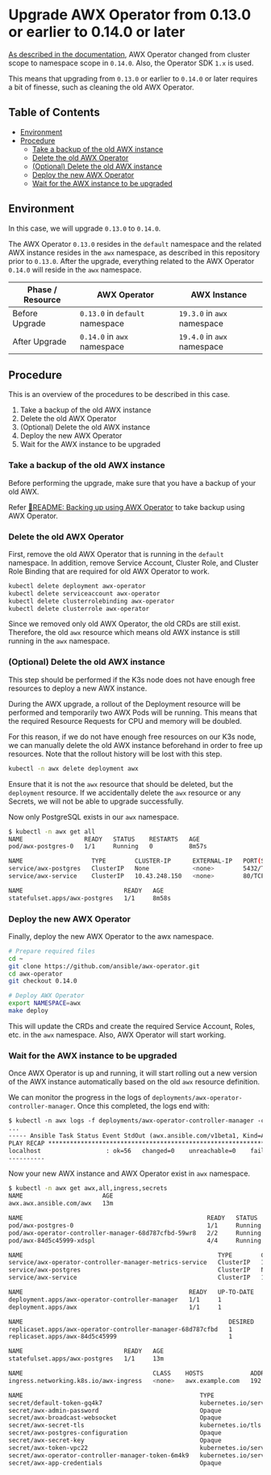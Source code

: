 <!-- omit in toc -->
# Upgrade AWX Operator from 0.13.0 or earlier to 0.14.0 or later

[As described in the documentation](https://github.com/ansible/awx-operator/blob/0.14.0/README.md#v0140), AWX Operator changed from cluster scope to namespace scope in `0.14.0`. Also, the Operator SDK `1.x` is used.

This means that upgrading from `0.13.0` or earlier to `0.14.0` or later requires a bit of finesse, such as cleaning the old AWX Operator.

<!-- omit in toc -->
## Table of Contents

- [Environment](#environment)
- [Procedure](#procedure)
  - [Take a backup of the old AWX instance](#take-a-backup-of-the-old-awx-instance)
  - [Delete the old AWX Operator](#delete-the-old-awx-operator)
  - [(Optional) Delete the old AWX instance](#optional-delete-the-old-awx-instance)
  - [Deploy the new AWX Operator](#deploy-the-new-awx-operator)
  - [Wait for the AWX instance to be upgraded](#wait-for-the-awx-instance-to-be-upgraded)

## Environment

In this case, we will upgrade `0.13.0` to `0.14.0`.

The AWX Operator `0.13.0` resides in the `default` namespace and the related AWX instance resides in the `awx` namespace, as described in this repository prior to `0.13.0`. After the upgrade, everything related to the AWX Operator `0.14.0` will reside in the `awx` namespace.

| Phase / Resource | AWX Operator                    | AWX Instance                |
| ---------------- | ------------------------------- | --------------------------- |
| Before Upgrade   | `0.13.0` in `default` namespace | `19.3.0` in `awx` namespace |
| After Upgrade    | `0.14.0` in `awx` namespace     | `19.4.0` in `awx` namespace |

## Procedure

This is an overview of the procedures to be described in this case.

1. Take a backup of the old AWX instance
2. Delete the old AWX Operator
3. (Optional) Delete the old AWX instance
4. Deploy the new AWX Operator
5. Wait for the AWX instance to be upgraded

### Take a backup of the old AWX instance

Before performing the upgrade, make sure that you have a backup of your old AWX.

Refer [📝README: Backing up using AWX Operator](../README.md#backing-up-using-awx-operator) to take backup using AWX Operator.

### Delete the old AWX Operator

First, remove the old AWX Operator that is running in the `default` namespace. In addition, remove Service Account, Cluster Role, and Cluster Role Binding that are required for old AWX Operator to work.

```bash
kubectl delete deployment awx-operator
kubectl delete serviceaccount awx-operator
kubectl delete clusterrolebinding awx-operator
kubectl delete clusterrole awx-operator
```

Since we removed only old AWX Operator, the old CRDs are still exist. Therefore, the old `awx` resource which means old AWX instance is still running in the `awx` namespace.

### (Optional) Delete the old AWX instance

This step should be performed if the K3s node does not have enough free resources to deploy a new AWX instance.

During the AWX upgrade, a rollout of the Deployment resource will be performed and temporarily two AWX Pods will be running. This means that the required Resource Requests for CPU and memory will be doubled.

For this reason, if we do not have enough free resources on our K3s node, we can manually delete the old AWX instance beforehand in order to free up resources. Note that the rollout history will be lost with this step.

```bash
kubectl -n awx delete deployment awx
```

Ensure that it is not the `awx` resource that should be deleted, but the `deployment` resource. If we accidentally delete the `awx` resource or any Secrets, we will not be able to upgrade successfully.

Now only PostgreSQL exists in our `awx` namespace.

```bash
$ kubectl -n awx get all
NAME                 READY   STATUS    RESTARTS   AGE
pod/awx-postgres-0   1/1     Running   0          8m57s

NAME                   TYPE        CLUSTER-IP      EXTERNAL-IP   PORT(S)    AGE
service/awx-postgres   ClusterIP   None            <none>        5432/TCP   8m57s
service/awx-service    ClusterIP   10.43.248.150   <none>        80/TCP     8m51s

NAME                            READY   AGE
statefulset.apps/awx-postgres   1/1     8m58s
```

### Deploy the new AWX Operator

Finally, deploy the new AWX Operator to the awx namespace.

```bash
# Prepare required files
cd ~
git clone https://github.com/ansible/awx-operator.git
cd awx-operator
git checkout 0.14.0

# Deploy AWX Operator
export NAMESPACE=awx
make deploy
```

This will update the CRDs and create the required Service Account, Roles, etc. in the `awx` namespace. Also, AWX Operator will start working.

### Wait for the AWX instance to be upgraded

Once AWX Operator is up and running, it will start rolling out a new version of the AWX instance automatically based on the old `awx` resource definition.

We can monitor the progress in the logs of `deployments/awx-operator-controller-manager`. Once this completed, the logs end with:

```txt
$ kubectl -n awx logs -f deployments/awx-operator-controller-manager -c awx-manager
...
----- Ansible Task Status Event StdOut (awx.ansible.com/v1beta1, Kind=AWX, awx/awx) -----
PLAY RECAP *********************************************************************
localhost                  : ok=56   changed=0    unreachable=0    failed=0    skipped=35   rescued=0    ignored=0
----------
```

Now your new AWX instance and AWX Operator exist in `awx` namespace.

```bash
$ kubectl -n awx get awx,all,ingress,secrets
NAME                      AGE
awx.awx.ansible.com/awx   13m

NAME                                                   READY   STATUS    RESTARTS   AGE
pod/awx-postgres-0                                     1/1     Running   0          13m
pod/awx-operator-controller-manager-68d787cfbd-59wr8   2/2     Running   0          3m42s
pod/awx-84d5c45999-xdspl                               4/4     Running   0          3m23s

NAME                                                      TYPE        CLUSTER-IP      EXTERNAL-IP   PORT(S)    AGE
service/awx-operator-controller-manager-metrics-service   ClusterIP   10.43.81.63     <none>        8443/TCP   3m42s
service/awx-postgres                                      ClusterIP   None            <none>        5432/TCP   13m
service/awx-service                                       ClusterIP   10.43.248.150   <none>        80/TCP     13m

NAME                                              READY   UP-TO-DATE   AVAILABLE   AGE
deployment.apps/awx-operator-controller-manager   1/1     1            1           3m42s
deployment.apps/awx                               1/1     1            1           3m23s

NAME                                                         DESIRED   CURRENT   READY   AGE
replicaset.apps/awx-operator-controller-manager-68d787cfbd   1         1         1       3m42s
replicaset.apps/awx-84d5c45999                               1         1         1       3m23s

NAME                            READY   AGE
statefulset.apps/awx-postgres   1/1     13m

NAME                                    CLASS    HOSTS             ADDRESS         PORTS     AGE
ingress.networking.k8s.io/awx-ingress   <none>   awx.example.com   192.168.0.100   80, 443   13m

NAME                                                 TYPE                                  DATA   AGE
secret/default-token-gq4k7                           kubernetes.io/service-account-token   3      13m
secret/awx-admin-password                            Opaque                                1      13m
secret/awx-broadcast-websocket                       Opaque                                1      13m
secret/awx-secret-tls                                kubernetes.io/tls                     2      13m
secret/awx-postgres-configuration                    Opaque                                6      13m
secret/awx-secret-key                                Opaque                                1      13m
secret/awx-token-vpc22                               kubernetes.io/service-account-token   3      13m
secret/awx-operator-controller-manager-token-6m4k9   kubernetes.io/service-account-token   3      3m42s
secret/awx-app-credentials                           Opaque                                3      13m
```
